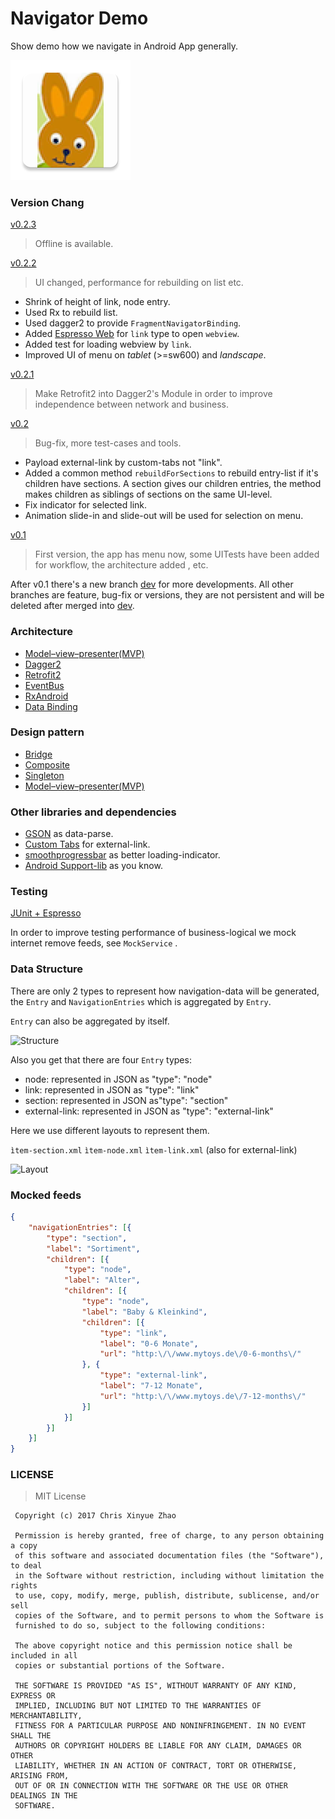 Navigator Demo
======
Show demo how we navigate in Android App generally.

 ![logo](photo/ic_launcher.png)

### Version Chang

[v0.2.3](https://github.com/XinyueZ/NavigatorDemo/releases/tag/v0.2.3)
> Offline is available.

[v0.2.2](https://github.com/XinyueZ/NavigatorDemo/releases/tag/v0.2.2)
> UI changed, performance for rebuilding on list etc.
- Shrink of height of link, node entry.
- Used Rx to rebuild list.
- Used dagger2 to provide ```FragmentNavigatorBinding```.
- Added [Espresso Web](https://google.github.io/android-testing-support-library/docs/espresso/web/) for ```link``` type to open ```webview```. 
- Added test for loading webview by ```link```.
- Improved UI of menu on *tablet* (>=sw600) and *landscape*.

[v0.2.1](https://github.com/XinyueZ/NavigatorDemo/releases/tag/v0.2.1)
> Make Retrofit2 into Dagger2's Module in order to improve independence between network and business.

[v0.2](https://github.com/XinyueZ/NavigatorDemo/releases/tag/v0.2)
> Bug-fix, more test-cases and tools.
- Payload external-link by custom-tabs not "link".
- Added a common method ```rebuildForSections``` to rebuild entry-list if it's children have sections. A section gives our children entries, the method makes children as siblings of sections on the same UI-level. 
- Fix indicator for selected link.
- Animation slide-in and slide-out will be used for selection on menu.

[v0.1](https://github.com/XinyueZ/NavigatorDemo/releases/tag/v0.1_a_a)
> First version, the app has menu now, some UITests have been added for workflow, the architecture added , etc.

After v0.1 there's a new branch [dev](https://github.com/XinyueZ/NavigatorDemo/tree/dev) for more developments.
All other branches are feature, bug-fix or versions, they are not persistent and will be deleted after merged into [dev](https://github.com/XinyueZ/NavigatorDemo/tree/dev).



### Architecture

- [Model–view–presenter(MVP)](https://en.wikipedia.org/wiki/Model%E2%80%93view%E2%80%93presenter)
- [Dagger2](https://google.github.io/dagger/) 
- [Retrofit2](http://square.github.io/retrofit/) 
- [EventBus](https://github.com/greenrobot/EventBus) 
- [RxAndroid](https://github.com/ReactiveX/RxAndroid) 
- [Data Binding](https://developer.android.com/topic/libraries/data-binding/index.html) 


### Design pattern

- [Bridge](https://en.wikipedia.org/wiki/Bridge_pattern)
- [Composite](https://en.wikipedia.org/wiki/Composite_pattern)
- [Singleton](https://en.wikipedia.org/wiki/Singleton_pattern)
- [Model–view–presenter(MVP)](https://en.wikipedia.org/wiki/Model%E2%80%93view%E2%80%93presenter)

### Other libraries and dependencies

- [GSON](https://github.com/google/gson) as data-parse.
- [Custom Tabs](https://developer.chrome.com/multidevice/android/customtabs) for external-link.
- [smoothprogressbar](https://github.com/castorflex/SmoothProgressBar) as better loading-indicator.
- [Android Support-lib](https://developer.android.com/topic/libraries/support-library/index.html) as you know.

### Testing

[JUnit + Espresso](https://developer.android.com/training/testing/ui-testing/espresso-testing.html)

In order to improve testing performance of business-logical we mock internet remove feeds, see ```MockService``` .

### Data Structure

There are only 2 types to represent how navigation-data will be generated, the ```Entry``` and ```NavigationEntries``` which is aggregated by ```Entry```.

```Entry``` can also be aggregated by itself.

![Structure](photo/data-struct.png)

Also you get that there are four ```Entry``` types:

- node: represented in JSON as "type": "node"
- link: represented in JSON as "type": "link"
- section: represented in JSON as"type": "section"
- external-link: represented in JSON as "type": "external-link"

Here we use different layouts to represent them.

```ìtem-section.xml``` ```ìtem-node.xml``` ```ìtem-link.xml``` (also for external-link)

 ![Layout](photo/layout-case.png)


### Mocked feeds

```json
{
	"navigationEntries": [{
		"type": "section",
		"label": "Sortiment",
		"children": [{
			"type": "node",
			"label": "Alter",
			"children": [{
				"type": "node",
				"label": "Baby & Kleinkind",
				"children": [{
					"type": "link",
					"label": "0-6 Monate",
					"url": "http:\/\/www.mytoys.de\/0-6-months\/"
				}, {
					"type": "external-link",
					"label": "7-12 Monate",
					"url": "http:\/\/www.mytoys.de\/7-12-months\/"
				}]
			}]
		}]
	}]
}
```



### LICENSE

> MIT License
 ```
  Copyright (c) 2017 Chris Xinyue Zhao
  
  Permission is hereby granted, free of charge, to any person obtaining a copy
  of this software and associated documentation files (the "Software"), to deal
  in the Software without restriction, including without limitation the rights
  to use, copy, modify, merge, publish, distribute, sublicense, and/or sell
  copies of the Software, and to permit persons to whom the Software is
  furnished to do so, subject to the following conditions:
  
  The above copyright notice and this permission notice shall be included in all
  copies or substantial portions of the Software.
  
  THE SOFTWARE IS PROVIDED "AS IS", WITHOUT WARRANTY OF ANY KIND, EXPRESS OR
  IMPLIED, INCLUDING BUT NOT LIMITED TO THE WARRANTIES OF MERCHANTABILITY,
  FITNESS FOR A PARTICULAR PURPOSE AND NONINFRINGEMENT. IN NO EVENT SHALL THE
  AUTHORS OR COPYRIGHT HOLDERS BE LIABLE FOR ANY CLAIM, DAMAGES OR OTHER
  LIABILITY, WHETHER IN AN ACTION OF CONTRACT, TORT OR OTHERWISE, ARISING FROM,
  OUT OF OR IN CONNECTION WITH THE SOFTWARE OR THE USE OR OTHER DEALINGS IN THE
  SOFTWARE.
  ```


